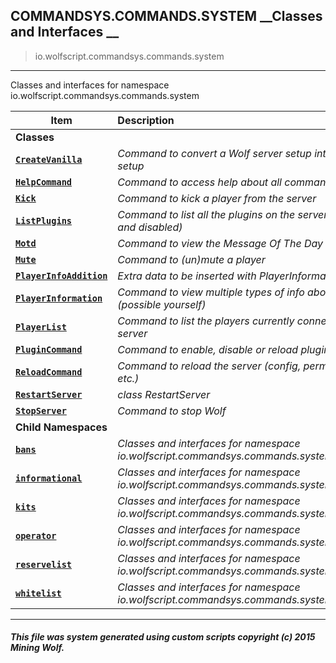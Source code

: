 ## COMMANDSYS.COMMANDS.SYSTEM __Classes and Interfaces __

>io.wolfscript.commandsys.commands.system

---

Classes and interfaces for namespace io.wolfscript.commandsys.commands.system

Item | Description   
--- | :--- 
__Classes__|
__[`CreateVanilla`](CreateVanilla.md)__ | _Command to convert a Wolf server setup into a Vanilla setup_ 
__[`HelpCommand`](HelpCommand.md)__ | _Command to access help about all commands_ 
__[`Kick`](Kick.md)__ | _Command to kick a player from the server_ 
__[`ListPlugins`](ListPlugins.md)__ | _Command to list all the plugins on the server (both enabled and disabled)_ 
__[`Motd`](Motd.md)__ | _Command to view the Message Of The Day_ 
__[`Mute`](Mute.md)__ | _Command to (un)mute a player_ 
__[`PlayerInfoAddition`](PlayerInfoAddition.md)__ | _Extra data to be inserted with PlayerInformation_ 
__[`PlayerInformation`](PlayerInformation.md)__ | _Command to view multiple types of info about a player (possible yourself)_ 
__[`PlayerList`](PlayerList.md)__ | _Command to list the players currently connected to the server_ 
__[`PluginCommand`](PluginCommand.md)__ | _Command to enable, disable or reload plugins_ 
__[`ReloadCommand`](ReloadCommand.md)__ | _Command to reload the server (config, perms player data, etc.)_ 
__[`RestartServer`](RestartServer.md)__ | _class RestartServer_ 
__[`StopServer`](StopServer.md)__ | _Command to stop Wolf_ 
__Child Namespaces__|
__[`bans`](bans/0.md)__ | _Classes and interfaces for namespace io.wolfscript.commandsys.commands.system.bans_ 
__[`informational`](informational/0.md)__ | _Classes and interfaces for namespace io.wolfscript.commandsys.commands.system.informational_ 
__[`kits`](kits/0.md)__ | _Classes and interfaces for namespace io.wolfscript.commandsys.commands.system.kits_ 
__[`operator`](operator/0.md)__ | _Classes and interfaces for namespace io.wolfscript.commandsys.commands.system.operator_ 
__[`reservelist`](reservelist/0.md)__ | _Classes and interfaces for namespace io.wolfscript.commandsys.commands.system.reservelist_ 
__[`whitelist`](whitelist/0.md)__ | _Classes and interfaces for namespace io.wolfscript.commandsys.commands.system.whitelist_ 



---



##### This file was system generated using custom scripts copyright (c) 2015 Mining Wolf.
	

